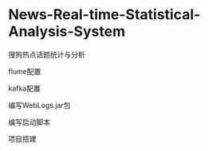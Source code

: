 # News-Real-time-Statistical-Analysis-System
搜狗热点话题统计与分析

flume配置

kafka配置

编写WebLogs.jar包

编写启动脚本

项目搭建
